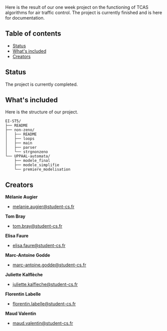Here is the result of our one week project on the functioning of TCAS algorithms for air traffic control. The project is currently finished and is here for documentation.

## Table of contents

- [Status](#status)
- [What's included](#whats-included)
- [Creators](#creators)

## Status

The project is currently completed.

## What's included

Here is the structure of our project.

```text
EI-ST5/
├── README
├── non-zeno/
│   ├── README
│   ├── loops
│   ├── main
│   ├── parser
│   └── strgnonzeno
└── UPPAAL-automata/
    ├── modele_final
    ├── modele_simplifie
    └── premiere_modelisation
```

## Creators

**Mélanie Augier**

- melanie.augier@student-cs.fr

**Tom Bray**

- tom.bray@student-cs.fr

**Elisa Faure**

- elisa.faure@student-cs.fr

**Marc-Antoine Godde**

- marc-antoine.godde@student-cs.fr

**Juliette Kalflèche**

- juliette.kalfleche@student-cs.fr

**Florentin Labelle**

- florentin.labelle@student-cs.fr

**Maud Valentin**

- maud.valentin@student-cs.fr
